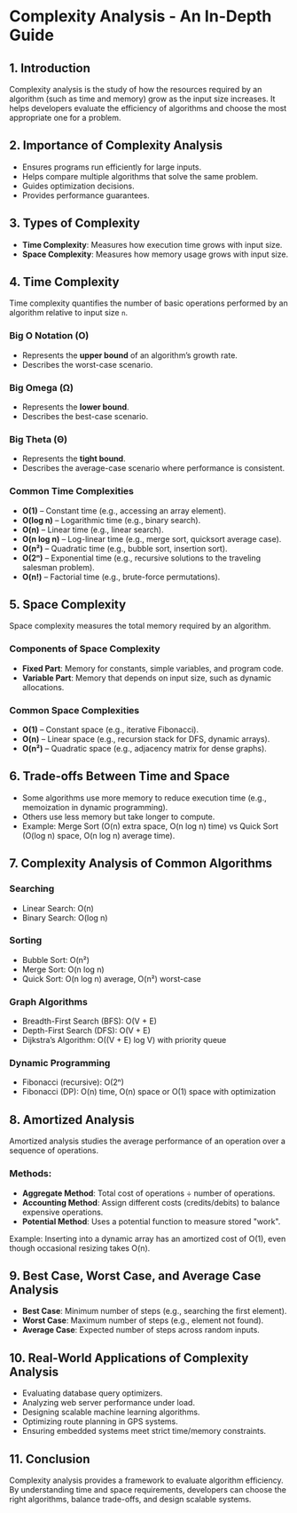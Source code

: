 # Complexity Analysis - An In-Depth Guide

## 1. Introduction

Complexity analysis is the study of how the resources required by an algorithm (such as time and memory) grow as the input size increases. It helps developers evaluate the efficiency of algorithms and choose the most appropriate one for a problem.


## 2. Importance of Complexity Analysis

* Ensures programs run efficiently for large inputs.
* Helps compare multiple algorithms that solve the same problem.
* Guides optimization decisions.
* Provides performance guarantees.


## 3. Types of Complexity

* **Time Complexity**: Measures how execution time grows with input size.
* **Space Complexity**: Measures how memory usage grows with input size.


## 4. Time Complexity

Time complexity quantifies the number of basic operations performed by an algorithm relative to input size `n`.

### Big O Notation (O)

* Represents the **upper bound** of an algorithm’s growth rate.
* Describes the worst-case scenario.

### Big Omega (Ω)

* Represents the **lower bound**.
* Describes the best-case scenario.

### Big Theta (Θ)

* Represents the **tight bound**.
* Describes the average-case scenario where performance is consistent.

### Common Time Complexities

* **O(1)** – Constant time (e.g., accessing an array element).
* **O(log n)** – Logarithmic time (e.g., binary search).
* **O(n)** – Linear time (e.g., linear search).
* **O(n log n)** – Log-linear time (e.g., merge sort, quicksort average case).
* **O(n²)** – Quadratic time (e.g., bubble sort, insertion sort).
* **O(2ⁿ)** – Exponential time (e.g., recursive solutions to the traveling salesman problem).
* **O(n!)** – Factorial time (e.g., brute-force permutations).


## 5. Space Complexity

Space complexity measures the total memory required by an algorithm.

### Components of Space Complexity

* **Fixed Part**: Memory for constants, simple variables, and program code.
* **Variable Part**: Memory that depends on input size, such as dynamic allocations.

### Common Space Complexities

* **O(1)** – Constant space (e.g., iterative Fibonacci).
* **O(n)** – Linear space (e.g., recursion stack for DFS, dynamic arrays).
* **O(n²)** – Quadratic space (e.g., adjacency matrix for dense graphs).


## 6. Trade-offs Between Time and Space

* Some algorithms use more memory to reduce execution time (e.g., memoization in dynamic programming).
* Others use less memory but take longer to compute.
* Example: Merge Sort (O(n) extra space, O(n log n) time) vs Quick Sort (O(log n) space, O(n log n) average time).


## 7. Complexity Analysis of Common Algorithms

### Searching

* Linear Search: O(n)
* Binary Search: O(log n)

### Sorting

* Bubble Sort: O(n²)
* Merge Sort: O(n log n)
* Quick Sort: O(n log n) average, O(n²) worst-case

### Graph Algorithms

* Breadth-First Search (BFS): O(V + E)
* Depth-First Search (DFS): O(V + E)
* Dijkstra’s Algorithm: O((V + E) log V) with priority queue

### Dynamic Programming

* Fibonacci (recursive): O(2ⁿ)
* Fibonacci (DP): O(n) time, O(n) space or O(1) space with optimization


## 8. Amortized Analysis

Amortized analysis studies the average performance of an operation over a sequence of operations.

### Methods:

* **Aggregate Method**: Total cost of operations ÷ number of operations.
* **Accounting Method**: Assign different costs (credits/debits) to balance expensive operations.
* **Potential Method**: Uses a potential function to measure stored "work".

Example: Inserting into a dynamic array has an amortized cost of O(1), even though occasional resizing takes O(n).


## 9. Best Case, Worst Case, and Average Case Analysis

* **Best Case**: Minimum number of steps (e.g., searching the first element).
* **Worst Case**: Maximum number of steps (e.g., element not found).
* **Average Case**: Expected number of steps across random inputs.


## 10. Real-World Applications of Complexity Analysis

* Evaluating database query optimizers.
* Analyzing web server performance under load.
* Designing scalable machine learning algorithms.
* Optimizing route planning in GPS systems.
* Ensuring embedded systems meet strict time/memory constraints.


## 11. Conclusion

Complexity analysis provides a framework to evaluate algorithm efficiency. By understanding time and space requirements, developers can choose the right algorithms, balance trade-offs, and design scalable systems.
